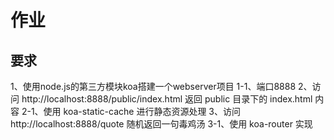 # 作业



## 要求

1、使用node.js的第三方模块koa搭建一个webserver项目
	1-1、端口8888
2、访问 http://localhost:8888/public/index.html 返回 public 目录下的 index.html 内容
	2-1、使用 koa-static-cache 进行静态资源处理
3、访问 http://localhost:8888/quote 随机返回一句毒鸡汤
	3-1、使用 koa-router 实现
